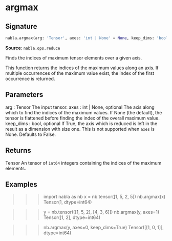 # argmax

## Signature

```python
nabla.argmax(arg: 'Tensor', axes: 'int | None' = None, keep_dims: 'bool' = False) -> 'Tensor'
```

**Source**: `nabla.ops.reduce`

Finds the indices of maximum tensor elements over a given axis.

This function returns the indices of the maximum values along an axis. If
multiple occurrences of the maximum value exist, the index of the first
occurrence is returned.

Parameters
----------
arg : Tensor
    The input tensor.
axes : int | None, optional
    The axis along which to find the indices of the maximum values. If
    None (the default), the tensor is flattened before finding the index
    of the overall maximum value.
keep_dims : bool, optional
    If True, the axis which is reduced is left in the result as a
    dimension with size one. This is not supported when `axes` is None.
    Defaults to False.

Returns
-------
Tensor
    An tensor of `int64` integers containing the indices of the maximum
    elements.

Examples
--------
>>> import nabla as nb
>>> x = nb.tensor([1, 5, 2, 5])
>>> nb.argmax(x)
Tensor(1, dtype=int64)

>>> y = nb.tensor([[1, 5, 2], [4, 3, 6]])
>>> nb.argmax(y, axes=1)
Tensor([1, 2], dtype=int64)

>>> nb.argmax(y, axes=0, keep_dims=True)
Tensor([[1, 0, 1]], dtype=int64)

